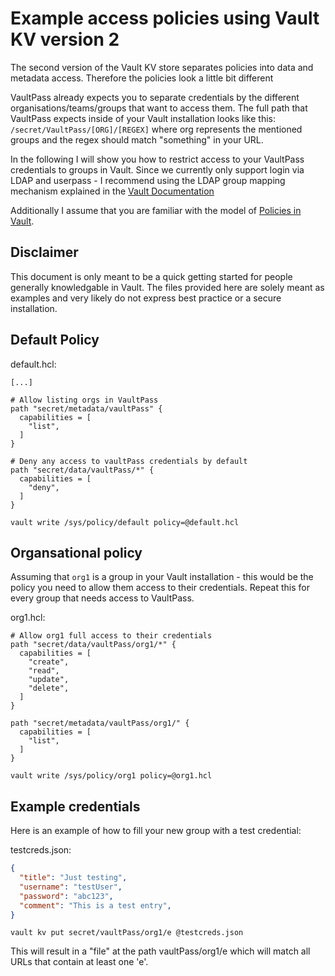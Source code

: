 # Example access policies using Vault KV version 2

The second version of the Vault KV store separates policies into data and metadata access.
Therefore the policies look a little bit different

VaultPass already expects you to separate credentials by the different organisations/teams/groups that want to access them.
The full path that VaultPass expects inside of your Vault installation looks like this: `/secret/VaultPass/[ORG]/[REGEX]` where org represents the mentioned groups and the regex should match "something" in your URL.

In the following I will show you how to restrict access to your VaultPass credentials to groups in Vault. Since we currently only support login via LDAP and userpass - I recommend using the LDAP group mapping mechanism explained in the [Vault Documentation](https://www.vaultproject.io/docs/auth/ldap.html#group-membership-resolution)

Additionally I assume that you are familiar with the model of [Policies in Vault](https://www.vaultproject.io/docs/concepts/policies.html).

## Disclaimer

This document is only meant to be a quick getting started for people generally knowledgable in Vault.
The files provided here are solely meant as examples and very likely do not express best practice or a secure installation.

## Default Policy

default.hcl:
```hcl
[...]

# Allow listing orgs in VaultPass
path "secret/metadata/vaultPass" {
  capabilities = [
    "list",
  ]
}

# Deny any access to vaultPass credentials by default
path "secret/data/vaultPass/*" {
  capabilities = [
    "deny",
  ]
}
```
`vault write /sys/policy/default policy=@default.hcl`

## Organsational policy

Assuming that `org1` is a group in your Vault installation - this would be the policy you need to allow them access to their credentials.
Repeat this for every group that needs access to VaultPass.

org1.hcl:
```hcl
# Allow org1 full access to their credentials
path "secret/data/vaultPass/org1/*" {
  capabilities = [
    "create",
    "read",
    "update",
    "delete",
  ]
}

path "secret/metadata/vaultPass/org1/" {
  capabilities = [
    "list",
  ]
}
```

`vault write /sys/policy/org1 policy=@org1.hcl`

## Example credentials

Here is an example of how to fill your new group with a test credential:

testcreds.json:
```json
{
  "title": "Just testing",
  "username": "testUser",
  "password": "abc123",
  "comment": "This is a test entry",
}

```

`vault kv put secret/vaultPass/org1/e @testcreds.json`

This will result in a "file" at the path vaultPass/org1/e which will match all URLs that contain at least one 'e'.
